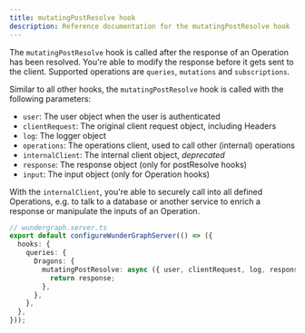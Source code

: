 ```yaml
---
title: mutatingPostResolve hook
description: Reference documentation for the mutatingPostResolve hook
---
```


The `mutatingPostResolve` hook is called after the response of an Operation has been resolved.
You're able to modify the response before it gets sent to the client.
Supported operations are `queries`, `mutations` and `subscriptions`.

Similar to all other hooks,
the `mutatingPostResolve` hook is called with the following parameters:

- `user`: The user object when the user is authenticated
- `clientRequest`: The original client request object, including Headers
- `log`: The logger object
- `operations`: The operations client, used to call other (internal) operations
- `internalClient`: The internal client object, _deprecated_
- `response`: The response object (only for postResolve hooks)
- `input`: The input object (only for Operation hooks)

With the `internalClient`,
you're able to securely call into all defined Operations,
e.g. to talk to a database or another service to enrich a response or manipulate the inputs of an Operation.

```typescript
// wundergraph.server.ts
export default configureWunderGraphServer(() => ({
  hooks: {
    queries: {
      Dragons: {
        mutatingPostResolve: async ({ user, clientRequest, log, response, operations, internalClient }) => {
          return response;
        },
      },
    },
  },
}));
```
